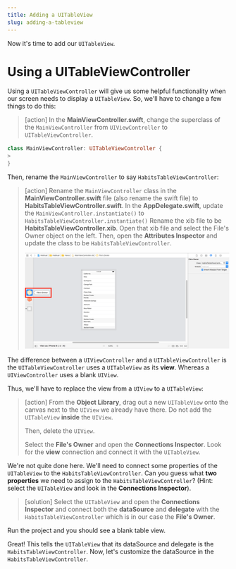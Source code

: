 ```yaml
---
title: Adding a UITableView
slug: adding-a-tableview
---
```


Now it's time to add our `UITableView`.

# Using a UITableViewController

Using a `UITableViewController` will give us some helpful functionality when our screen needs to display a `UITableView`. So, we'll have to change a few things to do this:

> [action]
> In the **MainViewController.swift**, change the superclass of the `MainViewController` from `UIViewController` to `UITableViewController`.
>
```swift
class MainViewController: UITableViewController {
>
}
```

Then, rename the `MainViewController` to say `HabitsTableViewController`:

> [action]
> Rename the `MainViewController` class in the **MainViewController.swift** file (also rename the swift file) to **HabitsTableViewController.swift**.
> In the **AppDelegate.swift**, update the `MainViewController.instantiate()` to `HabitsTableViewController.instantiate()`
> Rename the xib file to be **HabitsTableViewController.xib**. Open that xib file and select the File's Owner object on the left. Then, open the **Attributes Inspector** and update the class to be `HabitsTableViewController`.
>
> ![xcode file's owner](assets/InterfaceBuilder-Files-Owner.png "InterfaceBuilder-Files-Owner")

The difference between a `UIViewController` and a `UITableViewController` is the `UITableViewController` uses a `UITableView` as its **view**. Whereas a `UIViewController` uses a blank `UIView`.

Thus, we'll have to replace the view from a `UIView` to a `UITableView`:

> [action]
> From the **Object Library**, drag out a new `UITableView` onto the canvas next to the `UIView` we already have there. Do not add the `UITableView` **inside** the `UIView`.
>
> Then, delete the `UIView`.
>
> Select the **File's Owner** and open the **Connections Inspector**. Look for the **view** connection and connect it with the `UITableView`.

We're not quite done here. We'll need to connect some properties of the `UITableView` to the `HabitsTableViewController`. Can you guess what **two properties** we need to assign to the `HabitsTableViewController`? (Hint: select the `UITableView` and look in the **Connections Inspector**).

> [solution]
> Select the `UITableView` and open the **Connections Inspector** and connect both the **dataSource** and **delegate** with the `HabitsTableViewController` which is in our case the **File's Owner**.

Run the project and you should see a blank table view.

Great! This tells the `UITableView` that its dataSource and delegate is the `HabitsTableViewController`. Now, let's customize the dataSource in the `HabitsTableViewController`.
